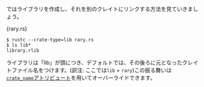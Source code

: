 <!-- Let's create a library, and then see how to link it to another crate. -->
ではライブラリを作成し、それを別のクレイトにリンクする方法を見ていきましょう。

{rary.rs}

```
$ rustc --crate-type=lib rary.rs
$ ls lib*
library.rlib
```

<!-- Libraries get prefixed with "lib", and by default they get named after their
crate file, but this default name can be overridden using the [`crate_name`
attribute][crate-name]. -->
ライブラリは「lib」が頭につき、デフォルトでは、その後ろに元となったクレイトファイル名をつけます。(訳注: ここでは`lib` + `rary`)この振る舞いは[`crate_name`アトリビュート][crate-name]を用いてオーバーライドできます。

[crate-name]: /attribute/crate.html
